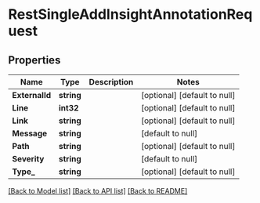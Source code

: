 # RestSingleAddInsightAnnotationRequest

## Properties
Name | Type | Description | Notes
------------ | ------------- | ------------- | -------------
**ExternalId** | **string** |  | [optional] [default to null]
**Line** | **int32** |  | [optional] [default to null]
**Link** | **string** |  | [optional] [default to null]
**Message** | **string** |  | [default to null]
**Path** | **string** |  | [optional] [default to null]
**Severity** | **string** |  | [default to null]
**Type_** | **string** |  | [optional] [default to null]

[[Back to Model list]](../README.md#documentation-for-models) [[Back to API list]](../README.md#documentation-for-api-endpoints) [[Back to README]](../README.md)

